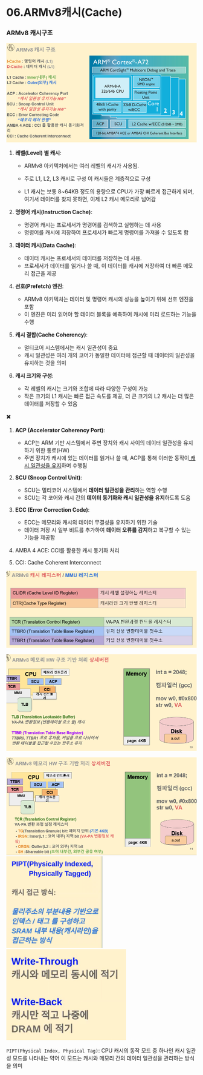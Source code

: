 # 06.ARMv8캐시(Cache)

### ARMv8 캐시구조

![](assets/2023-08-30-15-12-35-image.png)

1. **레벨(Level) 별 캐시**:
   
   - ARMv8 아키텍처에서는 여러 레벨의 캐시가 사용됨. 
   
   - 주로 L1, L2, L3 캐시로 구성 이 캐시들은 계층적으로 구성
   
   - L1 캐시는 보통 8~64KB 정도의 용량으로 CPU가 가장 빠르게 접근하게 되며, 여기서 데이터를 찾지 못하면, 이제 L2 캐시 메모리로 넘어감

2. **명령어 캐시(Instruction Cache)**:
   
   - 명령어 캐시는 프로세서가 명령어를 검색하고 실행하는 데 사용
   - 명령어를 캐시에 저장하여 프로세서가 빠르게 명령어를 가져올 수 있도록 함

3. **데이터 캐시(Data Cache)**:
   
   - 데이터 캐시는 프로세서의 데이터를 저장하는 데 사용.
   - 프로세서가 데이터를 읽거나 쓸 때, 이 데이터를 캐시에 저장하여 더 빠른 메모리 접근을 제공

4. **선호(Prefetch) 엔진**:
   
   - ARMv8 아키텍처는 데이터 및 명령어 캐시의 성능을 높이기 위해 선호 엔진을 포함
   - 이 엔진은 미리 읽어야 할 데이터 블록을 예측하여 캐시에 미리 로드하는 기능을 수행

5. **캐시 결합(Cache Coherency)**:
   
   - 멀티코어 시스템에서는 캐시 일관성이 중요
   - 캐시 일관성은 여러 개의 코어가 동일한 데이터에 접근할 때 데이터의 일관성을 유지하는 것을 의미

6. **캐시 크기와 구성**:
   
   - 각 레벨의 캐시는 크기와 조합에 따라 다양한 구성이 가능
   - 작은 크기의 L1 캐시는 빠른 접근 속도를 제공, 더 큰 크기의 L2 캐시는 더 많은 데이터를 저장할 수 있음

✖️

1. **ACP (Accelerator Coherency Port)**:
   
   - ACP는 ARM 기반 시스템에서 주변 장치와 캐시 사이의 데이터 일관성을 유지하기 위한 통로(HW)
   - 주변 장치가 캐시에 있는 데이터를 읽거나 쓸 때, ACP를 통해 이러한 동작이<u> 캐시 일관성을 유지</u>하며 수행됨

2. **SCU (Snoop Control Unit)**:
   
   - SCU는 멀티코어 시스템에서 **데이터 일관성을 관리**하는 역할 수행
   - SCU는 각 코어와 캐시 간의 **데이터 동기화와 캐시 일관성을 유지**하도록 도움

3. **ECC (Error Correction Code)**:
   
   - ECC는 메모리와 캐시의 데이터 무결성을 유지하기 위한 기술
   - 데이터 저장 시 일부 비트를 추가하여 **데이터 오류를 감지**하고 복구할 수 있는 기능을 제공함

4. AMBA 4 ACE: CCI를 활용한 캐시 동기화 처리

5. CCI: Cache Coherent Interconnect

![](assets/2023-08-30-15-35-18-image.png)

![](assets/2023-08-30-15-37-17-image.png)

![](assets/2023-08-30-15-37-25-image.png)<img src="assets/2023-08-30-15-40-12-image.png" title="" alt="" width="254"><img title="" src="assets/2023-08-30-15-42-59-image.png" alt="" width="317">

`PIPT(Physical Index, Physical Tag)`: CPU 캐시의 동작 모드 중 하나인 캐시 일관성 모드를 나타내는 약어 이 모드는 캐시와 메모리 간의 데이터 일관성을 관리하는 방식을 의미
